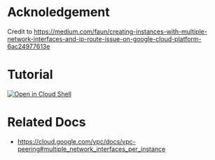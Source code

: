 
# Acknoledgement

Credit to https://medium.com/faun/creating-instances-with-multiple-network-interfaces-and-ip-route-issue-on-google-cloud-platform-6ac24977613e 

# Tutorial

[![Open in Cloud Shell](https://gstatic.com/cloudssh/images/open-btn.png)](https://console.cloud.google.com/home?cloudshell=true&cloudshell_git_repo=github.com/cclin81922/gcp.git&cloudshell_tutorial=lab-peering-with-eth1/tutorial.md)

# Related Docs

* https://cloud.google.com/vpc/docs/vpc-peering#multiple_network_interfaces_per_instance
